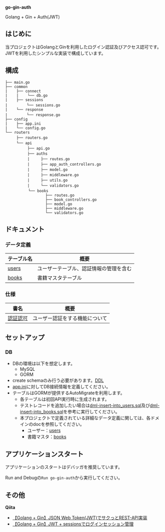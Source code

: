 **go-gin-auth**

Golang + Gin + Auth(JWT)

## はじめに
当プロジェクトはGolangとGinを利用したログイン認証及びアクセス認可です。JWTを利用したシンプルな実装で構成しています。

## 構成
```
├── main.go
├── common
|    ├── connect
|    |    └── db.go
|    ├── sessions
|　　　　  └── sessions.go
|    └── response
|　　　　  └── response.go
├── config
|    ├── app.ini
|    └── config.go
└── routers
　　　├── routers.go
　　　└── api
　　　　　　├── api.go
　　　　　　├── auths
　　　　　　|　　　├── routes.go
　　　　　　|　　　├── app_auth_controllers.go 
　　　　　　|　　　├── model.go
　　　　　　|　　　├── middleware.go
　　　　　　|　　　├── utils.go
　　　　　　|　　　└── validators.go
　　　　　  └── books
                  ├── routes.go
                  ├── book_controllers.go 
                  ├── model.go
                  ├── middleware.go
                  └── validators.go
```

## ドキュメント

### データ定義
| テーブル名 | 概要 |
|-----------|------------|
| [users](https://github.com/chalmeal/go-gin-auth/blob/master/.doc/data/users.md) | ユーザーテーブル、認証情報の管理を含む|
| [books](https://github.com/chalmeal/go-gin-auth/blob/master/.doc/data/books.md) | 書籍マスタテーブル |

### 仕様
| 書名 | 概要 |
|-----------|------------|
| [認証認可](https://github.com/chalmeal/go-gin-auth/blob/master/.doc/method/%E8%AA%8D%E8%A8%BC%E8%AA%8D%E5%8F%AF.md) | ユーザー認証をする機能について |

## セットアップ
### DB
* DBの環境は以下を想定します。
  * MySQL
  * GORM
* create schemaのみ行う必要があります。[DDL](.db/setup/ddl-create-chema.sql)
* [app.ini](config/app.ini)に対してDB接続情報を定義してください。
* テーブルはGORMが提供するAutoMigrateを利用します。
  * 各テーブルは初回API実行時に生成されます。
  * テストレコードを追加したい場合は[dml-insert-into_users.sql](https://github.com/chalmeal/go-gin-auth/blob/master/.db/setup/dml-insert-into_users.sql)及び[dml-insert-into_books.sql](https://github.com/chalmeal/go-gin-auth/blob/master/.db/setup/dml-insert-into_books.sql)を参考に実行してください。
  * 本プロジェクトで定義されている詳細なデータ定義に関しては、各ドメインのdocを参照してください。
    * ユーザー：[users](https://github.com/chalmeal/go-gin-auth/blob/master/.doc/auth/App/App-Auth.md)
    * 書籍マスタ：[books](https://github.com/chalmeal/go-gin-auth/blob/master/.doc/books/books.md)
   
## アプリケーションスタート
アプリケーションのスタートはデバッガを推奨しています。

Run and Debugの`Run go-gin-auth`から実行してください。

## その他
**Qiita**
* [【Golang + Gin】JSON Web Token(JWT)でサクっとREST-API実装](https://qiita.com/chalmeal/items/740bf98c64a9a341da54#%E6%88%90%E6%9E%9C%E7%89%A9)
* [【Golang + Gin】JWT + sessionsでログインセッション管理]()
